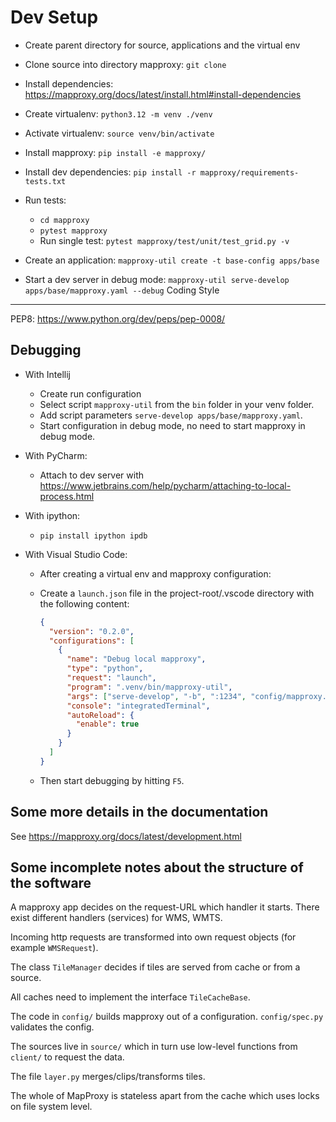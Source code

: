 Dev Setup
=========

* Create parent directory for source, applications and the virtual env
* Clone source into directory mapproxy: `git clone`
* Install dependencies: <https://mapproxy.org/docs/latest/install.html#install-dependencies>
* Create virtualenv: `python3.12 -m venv ./venv`
* Activate virtualenv: `source venv/bin/activate`
* Install mapproxy: `pip install -e mapproxy/`
* Install dev dependencies: `pip install -r mapproxy/requirements-tests.txt`
* Run tests:
  * `cd mapproxy`
  * `pytest mapproxy`
  * Run single test: `pytest mapproxy/test/unit/test_grid.py -v`
* Create an application: `mapproxy-util create -t base-config apps/base`

* Start a dev server in debug mode: `mapproxy-util serve-develop apps/base/mapproxy.yaml --debug`
Coding Style
------------

PEP8: <https://www.python.org/dev/peps/pep-0008/>

Debugging
---------

* With Intellij
  * Create run configuration
  * Select script `mapproxy-util` from the `bin` folder in your venv folder.
  * Add script parameters `serve-develop apps/base/mapproxy.yaml`.
  * Start configuration in debug mode, no need to start mapproxy in debug mode.

* With PyCharm:
  * Attach to dev server with <https://www.jetbrains.com/help/pycharm/attaching-to-local-process.html>

* With ipython:
  * `pip install ipython ipdb`

* With Visual Studio Code:
  * After creating a virtual env and mapproxy configuration:
  * Create a `launch.json` file in the project-root/.vscode directory with the following content:

    ```json
    {
      "version": "0.2.0",
      "configurations": [
        {
          "name": "Debug local mapproxy",
          "type": "python",
          "request": "launch",
          "program": ".venv/bin/mapproxy-util",
          "args": ["serve-develop", "-b", ":1234", "config/mapproxy.yaml"],
          "console": "integratedTerminal",
          "autoReload": {
            "enable": true
          }
        }
      ]
    }
    ```

  * Then start debugging by hitting `F5`.

Some more details in the documentation
--------------------------------------

See <https://mapproxy.org/docs/latest/development.html>

Some incomplete notes about the structure of the software
---------------------------------------------------------

A mapproxy app decides on the request-URL which handler it starts. There exist different handlers (services) for WMS, WMTS.

Incoming http requests are transformed into own request objects (for example `WMSRequest`).

The class `TileManager` decides if tiles are served from cache or from a source.

All caches need to implement the interface `TileCacheBase`.

The code in `config/` builds mapproxy out of a configuration. `config/spec.py` validates the config.

The sources live in `source/` which in turn use low-level functions from `client/` to request the data.

The file `layer.py` merges/clips/transforms tiles.

The whole of MapProxy is stateless apart from the cache which uses locks on file system level.
